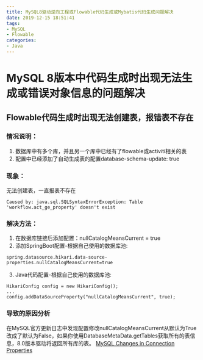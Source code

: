 ```yaml
---
title: MySQL8驱动逆向工程或Flowable代码生成或Mybatis代码生成问题解决
date: 2019-12-15 18:51:41
tags:
- MySQL
- Flowable
categories:
- Java
---
```

# MySQL 8版本中代码生成时出现无法生成或错误对象信息的问题解决
## Flowable代码生成时出现无法创建表，报错表不存在
### 情况说明：
1. 数据库中有多个库，并且另一个库中已经有了flowable或activiti相关的表
2. 配置中已经添加了自动生成表的配置database-schema-update: true
### 现象：
无法创建表，一直报表不存在
```
Caused by: java.sql.SQLSyntaxErrorException: Table 'workflow.act_ge_property' doesn't exist
```
### 解决方法：
1. 在数据库链接后添加配置：nullCatalogMeansCurrent = true
2. 添加SpringBoot配置-根据自己使用的数据库池:
```
spring.datasource.hikari.data-source-properties.nullCatalogMeansCurrent=true
```
3. Java代码配置-根据自己使用的数据库池:
```
HikariConfig config = new HikariConfig();
...
config.addDataSourceProperty("nullCatalogMeansCurrent", true);
```
### 导致的原因分析
在MySQL官方更新日志中发现配置修改nullCatalogMeansCurrent从默认为True改成了默认为False，如果你使用DatabaseMetaData.getTables获取所有的表信息，8.0版本驱动将返回所有库的表。
[MySQL Changes in Connection Properties](https://dev.mysql.com/doc/connector-j/8.0/en/connector-j-properties-changed.html)
